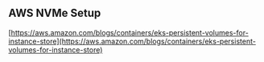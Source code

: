 ## AWS NVMe Setup

[https://aws.amazon.com/blogs/containers/eks-persistent-volumes-for-instance-store](https://aws.amazon.com/blogs/containers/eks-persistent-volumes-for-instance-store)